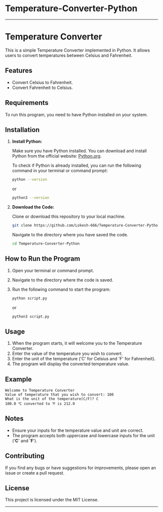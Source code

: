 # Temperature-Converter-Python

---

# Temperature Converter

This is a simple Temperature Converter implemented in Python. It allows users to convert temperatures between Celsius and Fahrenheit.

## Features

- Convert Celsius to Fahrenheit.
- Convert Fahrenheit to Celsius.

## Requirements

To run this program, you need to have Python installed on your system.

## Installation

1. **Install Python:**

   Make sure you have Python installed. You can download and install Python from the official website: [Python.org](https://www.python.org/downloads/).

   To check if Python is already installed, you can run the following command in your terminal or command prompt:

   ```sh
   python --version
   ```

   or

   ```sh
   python3 --version
   ```

2. **Download the Code:**

   Clone or download this repository to your local machine.

   ```sh
   git clone https://github.com/Lokesh-666/Temperature-Converter-Python.git
   ```

   Navigate to the directory where you have saved the code.

   ```sh
   cd Temperature-Converter-Python
   ```

## How to Run the Program

1. Open your terminal or command prompt.
2. Navigate to the directory where the code is saved.
3. Run the following command to start the program:

   ```sh
   python script.py
   ```

   or

   ```sh
   python3 script.py
   ```

## Usage

1. When the program starts, it will welcome you to the Temperature Converter.
2. Enter the value of the temperature you wish to convert.
3. Enter the unit of the temperature ('C' for Celsius and 'F' for Fahrenheit).
4. The program will display the converted temperature value.

## Example

```
Welcome to Temperature Converter
Value of temperature that you wish to convert: 100
What is the unit of the temperature(C/F)? C
100.0 ℃ converted to ℉ is 212.0
```

## Notes

- Ensure your inputs for the temperature value and unit are correct.
- The program accepts both uppercase and lowercase inputs for the unit ('**C**' and '**F**').

## Contributing

If you find any bugs or have suggestions for improvements, please open an issue or create a pull request.

## License

This project is licensed under the MIT License.

---
